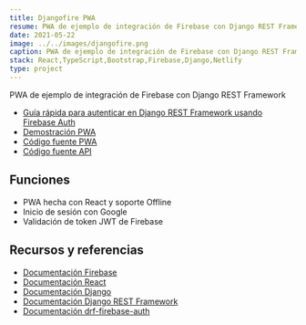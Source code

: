 ```yaml
---
title: Djangofire PWA
resume: PWA de ejemplo de integración de Firebase con Django REST Framework
date: 2021-05-22
image: ../../images/djangofire.png
caption: PWA de ejemplo de integración de Firebase con Django REST Framework
stack: React,TypeScript,Bootstrap,Firebase,Django,Netlify
type: project
---
```


PWA de ejemplo de integración de Firebase con Django REST Framework

- [Guía rápida para autenticar en Django REST Framework usando Firebase Auth](../posts/2021-05-22-firebase-auth-django)
- [Demostración PWA](https://djangofire.netlify.app)
- [Código fuente PWA](https://github.com/angelxehg/djangofire-pwa)
- [Código fuente API](https://github.com/angelxehg/djangofire-api)

## Funciones

- PWA hecha con React y soporte Offline
- Inicio de sesión con Google
- Validación de token JWT de Firebase

## Recursos y referencias

- [Documentación Firebase](https://firebase.google.com/docs)
- [Documentación React](https://es.reactjs.org/)
- [Documentación Django](https://www.djangoproject.com/)
- [Documentación Django REST Framework](https://www.django-rest-framework.org/)
- [Documentación drf-firebase-auth](https://pypi.org/project/drf-firebase-auth/)
